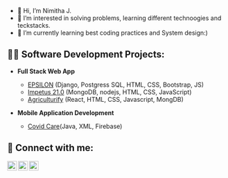 - 👋 Hi, I’m Nimitha J.
- 👀 I’m interested in solving problems, learning different technoogies and teckstacks.
- 🌱 I’m currently learning best coding practices and System design:)


<h2>👨‍💻 Software Development Projects:</h2>

- <b>Full Stack Web App </b>
  - [EPSILON](https://github.com/Nimitha-jagadeesha/Epsilon-21.0) <span>(Django, Postgress SQL, HTML, CSS, Bootstrap, JS)<span>
  - [Impetus 21.0](https://github.com/Nimitha-jagadeesha/Impetus) <span>(MongoDB, nodejs, HTML, CSS, JavaScript)<span>
  - [Agriculturify](https://github.com/Nimitha-jagadeesha/Agricutureify) <span>(React, HTML, CSS, Javascript, MongDB)
   
- <b>Mobile Application Development</b>
  - [Covid Care](https://github.com/Nimitha-jagadeesha/Covid-care)<span>(Java, XML, Firebase)</span>
  

<h2> 🤳 Connect with me:</h2>

[<img align="left" alt="nimitha-jagadeesha | LinkedIn" width="22px" src="https://cdn.jsdelivr.net/npm/simple-icons@v3/icons/linkedin.svg" />][linkedin]
[<img align="left" alt="Nimitha__J | Twitter" width="22px" src="https://cdn.jsdelivr.net/npm/simple-icons@v3/icons/twitter.svg" />][twitter]
[<img align="left" alt="nimithaJagadeesha | Gmail" width="22px" src="https://cdn.jsdelivr.net/npm/simple-icons@v3/icons/gmail.svg" />][gmail]
   
[linkedin]: https://www.linkedin.com/in/nimitha-jagadeesha/
[twitter]: https://twitter.com/Nimitha__J
[gmail]: mailto:nimithajemail@gmail.com
